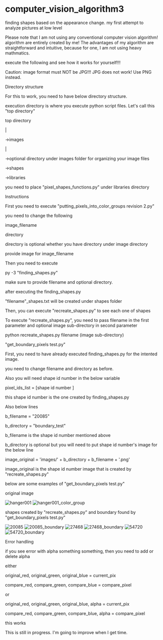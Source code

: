 # computer_vision_algorithm3
finding shapes based on the appearance change. my first attempt to analyze pictures at low level


Please note that I am not using any conventional computer vision algorithm! algorithm are entirely created by me! The advantages of my algorithm are straightforward and intuitive, because for one, I am not using heavy mathmatics.

execute the following and see how it works for yourself!!!

Caution:
image format must NOT be JPG!!! JPG does not work! Use PNG instead.

Directory structure

For this to work, you need to have below directory structure.

execution directory is where you execute python script files. Let's call this "top directory"

top directory

|

->images

   |
   
   ->optional directory under images folder for organizing your image files

->shapes 

->libraries

you need to place "pixel_shapes_functions.py" under libraries directory


Instructions

First you need to execute "putting_pixels_into_color_groups revision 2.py"

you need to change the following

image_filename

directory

directory is optional whether you have directory under image directory

provide image for image_filename

Then you need to execute

py -3 "finding_shapes.py"

make sure to provide filename and optional directory.


after executing the finding_shapes.py

"filename"_shapes.txt will be created under shapes folder

Then, you can execute "recreate_shapes.py" to see each one of shapes

To execute "recreate_shapes.py", you need to pass filename in the first parameter and optional image sub-directory in second parameter

python recreate_shapes.py filename (image sub-directory)

"get_boundary_pixels test.py"

First, you need to have already executed finding_shapes.py for the intented image.

you need to change filename and directory as before.

Also you will need shape id number in the below variable

pixel_ids_list = [shape id number ]

this shape id number is the one created by finding_shapes.py

Also below lines

b_filename = "20085"

b_directory = "boundary_test"

b_filename is the shape id number mentioned above

b_directory is optional but you will need to put shape id number's image for the below line

image_original = 'images/' + b_directory + b_filename + '.png'

image_original is the shape id number image that is created by "recreate_shapes.py"

below are some examples of "get_boundary_pixels test.py"

original image

![hanger001](https://user-images.githubusercontent.com/56218301/139683609-18d83a72-58f8-4523-9a86-84675c091327.png)
![hanger001_color_group](https://user-images.githubusercontent.com/56218301/139676481-55cbdf86-1da0-4f2a-a9c1-2ae5e604414a.png)

shapes created by "recreate_shapes.py" and boundary found by "get_boundary_pixels test.py"

![20085](https://user-images.githubusercontent.com/56218301/139615314-d99024d5-5012-4f4c-8f78-f0e59a9e821b.png)
![20085_boundary](https://user-images.githubusercontent.com/56218301/139615338-52c6ee02-0e08-4a13-a9ae-3da5ac9d4eb9.png)
![27468](https://user-images.githubusercontent.com/56218301/139615346-e3b990c9-d424-48a4-b2f2-941b3c2cf118.png)
![27468_boundary](https://user-images.githubusercontent.com/56218301/139615354-be0a7369-2b85-4dad-8675-3fe047e41219.png)
![54720](https://user-images.githubusercontent.com/56218301/139615366-5b67a080-d7f5-4802-a1cb-04b10b4bf4b5.png)
![54720_boundary](https://user-images.githubusercontent.com/56218301/139615370-cbc099c6-9804-4a85-af05-5b38937c6917.png)



Error handling

if you see error with alpha something something, then you need to add or delete alpha

either

   original_red, original_green, original_blue = current_pix

   compare_red, compare_green, compare_blue = compare_pixel
   
or

   original_red, original_green, original_blue, alpha = current_pix

   compare_red, compare_green, compare_blue, alpha = compare_pixel
   
this works



This is still in progress. I'm going to improve when I get time.
